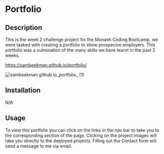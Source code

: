 # Portfolio

## Description

This is the week 2 challenge project for the Monash Coding Bootcamp, we were tasked with creating a portfolio to show prospecive employers. This portfolio was a culmination of the many skills we have learnt in the past 2 weeks.

https://sambeekman.github.io/portfolio/

![sambeekman github io_portfolio_ (1)](https://github.com/SamBeekman/portfolio/assets/131665093/ad7db732-67cf-4012-88b5-99a87985fb35)


## Installation

N/A

## Usage

To view this portfolio you can click on the links in the nav bar to take you to the corresponding section of the page. 
Clicking on the project images will take you directly to the deployed projects.
Filling out the Contact form will send a message to me via email.



